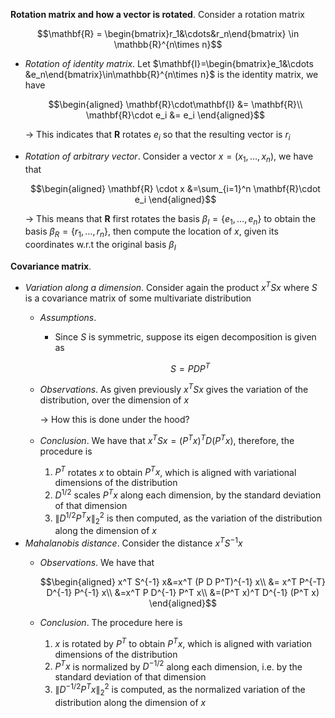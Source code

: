 **Rotation matrix and how a vector is rotated**. Consider a rotation matrix 

$$\mathbf{R} = \begin{bmatrix}r_1&\cdots&r_n\end{bmatrix} \in \mathbb{R}^{n\times n}$$
* *Rotation of identity matrix*. Let $\mathbf{I}=\begin{bmatrix}e_1&\cdots &e_n\end{bmatrix}\in\mathbb{R}^{n\times n}$ is the identity matrix, we have

    $$\begin{aligned}
    \mathbf{R}\cdot\mathbf{I} &= \mathbf{R}\\
    \mathbf{R}\cdot e_i &= e_i
    \end{aligned}$$

    $\to$ This indicates that $\mathbf{R}$ rotates $e_i$ so that the resulting vector is $r_i$
* *Rotation of arbitrary vector*. Consider a vector $x=(x_1,\dots,x_n)$, we have that

    $$\begin{aligned}
    \mathbf{R} \cdot x &=\sum_{i=1}^n \mathbf{R}\cdot e_i
    \end{aligned}$$

    $\to$ This means that $\mathbf{R}$ first rotates the basis $\beta_I=\{e_1,\dots,e_n\}$ to obtain the basis $\beta_R=\{r_1,\dots,r_n\}$, then compute the location of $x$, given its coordinates w.r.t the original basis $\beta_I$

**Covariance matrix**.
* *Variation along a dimension*. Consider again the product $x^T S x$ where $S$ is a covariance matrix of some multivariate distribution
    * *Assumptions*.
        * Since $S$ is symmetric, suppose its eigen decomposition is given as

            $$S=PDP^T$$
    * *Observations*. As given previously $x^T S x$ gives the variation of the distribution, over the dimension of $x$

        $\to$ How this is done under the hood?
    * *Conclusion*. We have that $x^T S x = (P^T x)^T D (P^T x)$, therefore, the procedure is
        1. $P^T$ rotates $x$ to obtain $P^T x$, which is aligned with variational dimensions of the distribution
        2. $D^{1/2}$ scales $P^T x$ along each dimension, by the standard deviation of that dimension
        3. $\|D^{1/2} P^T x\|_2^2$ is then computed, as the variation of the distribution along the dimension of $x$
* *Mahalanobis distance*. Consider the distance $x^T S^{-1} x$
    * *Observations*. We have that 
    
        $$\begin{aligned}
        x^T S^{-1} x&=x^T (P D P^T)^{-1} x\\ 
        &= x^T P^{-T} D^{-1} P^{-1} x\\
        &=x^T P D^{-1} P^T x\\
        &=(P^T x)^T D^{-1} (P^T x)
        \end{aligned}$$
    
    * *Conclusion*. The procedure here is
        1. $x$ is rotated by $P^T$ to obtain $P^T x$, which is aligned with variation dimensions of the distribution
        2. $P^T x$ is normalized by $D^{-1/2}$ along each dimension, i.e. by the standard deviation of that dimension
        3. $\|D^{-1/2} P^T x\|_2^2$ is computed, as the normalized variation of the distribution along the dimension of $x$